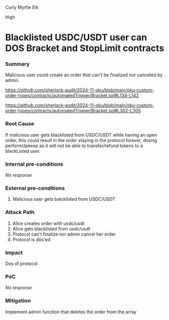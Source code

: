 Curly Myrtle Elk

High

# Blacklisted USDC/USDT user can DOS Bracket and StopLimit contracts

### Summary

Malicious user could create an order that can't be finalized nor canceled by admin.

https://github.com/sherlock-audit/2024-11-oku/blob/main/oku-custom-order-types/contracts/automatedTrigger/Bracket.sol#L134-L142

https://github.com/sherlock-audit/2024-11-oku/blob/main/oku-custom-order-types/contracts/automatedTrigger/Bracket.sol#L302-L305

### Root Cause

If malicious user gets blacklisted from USDC/USDT while having an open order, this could result in the order staying in the protocol forever, dosing performUpkeep as it will not be able to transfer/refund tokens to a blackListed user. 

### Internal pre-conditions

_No response_

### External pre-conditions

1. Malicious user gets balcklisted from USDC/USDT

### Attack Path

1. Alice creates order with usdc/usdt
2. Alice gets blacklisted from usdc/usdt
3. Protocol can't finalize nor admin cancel her order 
4. Protocol is dos'ed

### Impact

Dos of protocol

### PoC

_No response_

### Mitigation

Implement admin function that deletes the order from the array